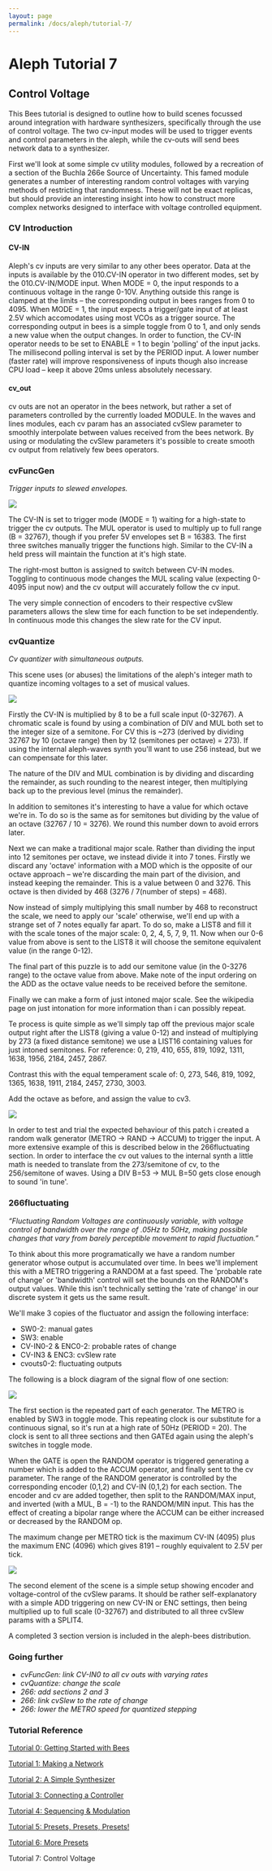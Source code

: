 ```yaml
---
layout: page
permalink: /docs/aleph/tutorial-7/
---
```


# Aleph Tutorial 7

## Control Voltage

This Bees tutorial is designed to outline how to build scenes focussed around integration with hardware synthesizers, specifically through the use of control voltage. The two cv-input modes will be used to trigger events and control parameters in the aleph, while the cv-outs will send bees network data to a synthesizer.

First we'll look at some simple cv utility modules, followed by a recreation of a section of the Buchla 266e Source of Uncertainty. This famed module generates a number of interesting random control voltages with varying methods of restricting that randomness. These will not be exact replicas, but should provide an interesting insight into how to construct more complex networks designed to interface with voltage controlled equipment.

### CV Introduction

#### CV-IN

Aleph's cv inputs are very similar to any other bees operator. Data at the inputs is available by the 010.CV-IN operator in two different modes, set by the 010.CV-IN/MODE input. When MODE = 0, the input responds to a continuous voltage in the range 0-10V. Anything outside this range is clamped at the limits – the corresponding output in bees ranges from 0 to 4095. When MODE = 1, the input expects a trigger/gate input of at least 2.5V which accomodates using most VCOs as a trigger source. The corresponding output in bees is a simple toggle from 0 to 1, and only sends a new value when the output changes. In order to function, the CV-IN operator needs to be set to ENABLE = 1 to begin 'polling' of the input jacks. The millisecond polling interval is set by the PERIOD input. A lower number (faster rate) will improve responsiveness of inputs though also increase CPU load – keep it above 20ms unless absolutely necessary.

#### cv_out

cv outs are not an operator in the bees network, but rather a set of parameters controlled by the currently loaded MODULE. In the waves and lines modules, each cv param has an associated cvSlew parameter to smoothly interpolate between values received from the bees network. By using or modulating the cvSlew parameters it's possible to create smooth cv output from relatively few bees operators.

### cvFuncGen

*Trigger inputs to slewed envelopes.*

![](../images/t7-funcgen-main.jpg)

The CV-IN is set to trigger mode (MODE = 1) waiting for a high-state to trigger the cv outputs. The MUL operator is used to multiply up to full range (B = 32767), though if you prefer 5V envelopes set B = 16383. The first three switches manually trigger the functions high. Similar to the CV-IN a held press will maintain the function at it's high state.

The right-most button is assigned to switch between CV-IN modes. Toggling to continuous mode changes the MUL scaling value (expecting 0-4095 input now) and the cv output will accurately follow the cv input.

The very simple connection of encoders to their respective cvSlew parameters allows the slew time for each function to be set independently. In continuous mode this changes the slew rate for the CV input.

### cvQuantize

*Cv quantizer with simultaneous outputs.*

This scene uses (or abuses) the limitations of the aleph's integer math to quantize incoming voltages to a set of musical values.

![](../images/t7-quant-main.jpg)

Firstly the CV-IN is multiplied by 8 to be a full scale input (0-32767). A chromatic scale is found by using a combination of DIV and MUL both set to the integer size of a semitone. For CV this is ~273 (derived by dividing 32767 by 10 (octave range) then by 12 (semitones per octave) = 273). If using the internal aleph-waves synth you'll want to use 256 instead, but we can compensate for this later.

The nature of the DIV and MUL combination is by dividing and discarding the remainder, as such rounding to the nearest integer, then multiplying back up to the previous level (minus the remainder).

In addition to semitones it's interesting to have a value for which octave we're in. To do so is the same as for semitones but dividing by the value of an octave (32767 / 10 = 3276). We round this number down to avoid errors later.

Next we can make a traditional major scale. Rather than dividing the input into 12 semitones per octave, we instead divide it into 7 tones. Firstly we discard any 'octave' information with a MOD which is the opposite of our octave approach – we're discarding the main part of the division, and instead keeping the remainder. This is a value between 0 and 3276. This octave is then divided by 468 (3276 / 7(number of steps) = 468).

Now instead of simply multiplying this small number by 468 to reconstruct the scale, we need to apply our 'scale' otherwise, we'll end up with a strange set of 7 notes equally far apart. To do so, make a LIST8 and fill it with the scale tones of the major scale: 0, 2, 4, 5, 7, 9, 11. Now when our 0-6 value from above is sent to the LIST8 it will choose the semitone equivalent value (in the range 0-12).

The final part of this puzzle is to add our semitone value (in the 0-3276 range) to the octave value from above. Make note of the input ordering on the ADD as the octave value needs to be received before the semitone.

Finally we can make a form of just intoned major scale. See the wikipedia page on just intonation for more information than i can possibly repeat.

Te process is quite simple as we'll simply tap off the previous major scale output right after the LIST8 (giving a value 0-12) and instead of multiplying by 273 (a fixed distance semitone) we use a LIST16 containing values for just intoned semitones. For reference: 0, 219, 410, 655, 819, 1092, 1311, 1638, 1956, 2184, 2457, 2867.

Contrast this with the equal temperament scale of: 0, 273, 546, 819, 1092, 1365, 1638, 1911, 2184, 2457, 2730, 3003.

Add the octave as before, and assign the value to cv3.

![](../images/t7-quant-metro.jpg)

In order to test and trial the expected behaviour of this patch i created a random walk generator (METRO &rarr; RAND &rarr; ACCUM) to trigger the input. A more extensive example of this is described below in the 266fluctuating section. In order to interface the cv out values to the internal synth a little math is needed to translate from the 273/semitone of cv, to the 256/semitone of waves. Using a DIV B=53 → MUL B=50 gets close enough to sound 'in tune'.

### 266fluctuating

*“Fluctuating Random Voltages are continuously variable, with voltage control of bandwidth over the range of .05Hz to 50Hz, making possible changes that vary from barely perceptible movement to rapid fluctuation.”*

To think about this more programatically we have a random number generator whose output is accumulated over time. In bees we'll implement this with a METRO triggering a RANDOM at a fast speed. The 'probable rate of change' or 'bandwidth' control will set the bounds on the RANDOM's output values. While this isn't technically setting the 'rate of change' in our discrete system it gets us the same result.

We'll make 3 copies of the fluctuator and assign the following interface:

- SW0-2: manual gates
- SW3: enable
- CV-IN0-2 & ENC0-2: probable rates of change
- CV-IN3 & ENC3: cvSlew rate
- cvouts0-2: fluctuating outputs

The following is a block diagram of the signal flow of one section:

![](../images/t7-266-main.jpg)

The first section is the repeated part of each generator. The METRO is enabled by SW3 in toggle mode. This repeating clock is our substitute for a continuous signal, so it's run at a high rate of 50Hz (PERIOD = 20). The clock is sent to all three sections and then GATEd again using the aleph's switches in toggle mode.

When the GATE is open the RANDOM operator is triggered generating a number which is added to the ACCUM operator, and finally sent to the cv parameter. The range of the RANDOM generator is controlled by the corresponding encoder (0,1,2) and CV-IN (0,1,2) for each section. The encoder and cv are added together, then split to the RANDOM/MAX input, and inverted (with a MUL, B = -1) to the RANDOM/MIN input. This has the effect of creating a bipolar range where the ACCUM can be either increased or decreased by the RANDOM op.

The maximum change per METRO tick is the maximum CV-IN (4095) plus the maximum ENC (4096) which gives 8191 – roughly equivalent to 2.5V per tick.

![](../images/t7-266-slew.jpg)

The second element of the scene is a simple setup showing encoder and voltage-control of the cvSlew params. It should be rather self-explanatory with a simple ADD triggering on new CV-IN or ENC settings, then being multiplied up to full scale (0-32767) and distributed to all three cvSlew params with a SPLIT4.

A completed 3 section version is included in the aleph-bees distribution.

### Going further

- *cvFuncGen: link CV-IN0 to all cv outs with varying rates*
- *cvQuantize: change the scale*
- *266: add sections 2 and 3*
- *266: link cvSlew to the rate of change*
- *266: lower the METRO speed for quantized stepping*


### Tutorial Reference

[Tutorial 0: Getting Started with Bees](../tutorial-0)

[Tutorial 1: Making a Network](../tutorial-1)

[Tutorial 2: A Simple Synthesizer](../tutorial-2)

[Tutorial 3: Connecting a Controller](../tutorial-3)

[Tutorial 4: Sequencing & Modulation](../tutorial-4)

[Tutorial 5: Presets, Presets, Presets!](../tutorial-5)

[Tutorial 6: More Presets](../tutorial-6)

Tutorial 7: Control Voltage